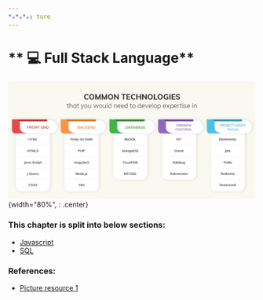 ```yaml
---
ᴴₒᴴₒᴴₒ: ture
---
```


# ** 💻 Full Stack Language**

![picture 1](./full_stack_lang.png){width="80%", : .center}     

### **This chapter is split into below sections:**

- [Javascript](JS/README.md)
- [SQL](SQL/README.md)

### **References:**

- [Picture resource 1](https://www.learntek.org/blog/wp-content/uploads/2019/01/Full-Stack-Developer-1.jpg)